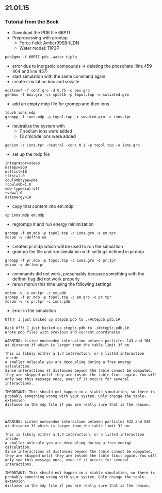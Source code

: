 ## 21.01.15

### Tutorial from the Book

* Download the PDB file 6BPTI
* Preprocessing with grompp 
	* Force field: Amber99SB-ILDN
	* Water model: TIP3P


```
pdb2gmx -f 6BPTI.pdb -water tip3p
```

* error due to inorganic compounds → deleting the phosohate (line 459-464 and line 457)
* start simulation with the same command again
* create simulation box and sovalte

```
editconf -f conf.gro -d 0.75 -o box.gro
genbox -f box.gro -cs spc216 -p topol.top -o solvated.gro
```

* add an empty mdp file for grompp and then ions

```
touch ions.mdp
grompp -f ions.mdp -p topol.top -c sovated.gro -o ions.tpr
```

* neutralize the system with
	* 7 sodium ions were added
	* 13 chloride ions were added

```
genion -s ions.tpr -neutral -conc 0.1 -p topol.top -o ions.gro
```

* set up the mdp file 

```
integrator=steep
nsteps=500
nstlist=10
rlist=1.0
coulombtype=pme
rcoulomb=1.0
vdw-type=cut-off
rvdw=1.0
nstenergy=10
```

* copy that content into em.mdp

```
cp ions.mdp em.mdp
```

* regrompp it and run energy minimization

```
grompp -f em.mdp -p topol.top -c ions.gro -o em.tpr
mdrun -v -deffnm em
```

* created pr.mdp which will be used to run the simulation
* grompp the file and run simulation with settings defined in pr.mdp


```
grompp -f pr.mdp -p topol.top -c ions.gro -o pr.tpr
mdrun -v deffnm pr
```

* commands did not work, presumably because something with the deffnm flag did not work properly
* rerun mdrun this time using the following settings

```
mdrun -v -s em.tpr -c em.pdb
grompp -f pr.mdp -p topol.top -c em.gro -o pr.tpr
mdrun -v -s pr.tpr -c ions.pdb
``` 

* error in the simulation


```
Off! I just backed up step5b.pdb to ./#step5b.pdb.1#

Back Off! I just backed up step5c.pdb to ./#step5c.pdb.1#
Wrote pdb files with previous and current coordinates

WARNING: Listed nonbonded interaction between particles 143 and 164
at distance 3f which is larger than the table limit 3f nm.

This is likely either a 1,4 interaction, or a listed interaction inside
a smaller molecule you are decoupling during a free energy calculation.
Since interactions at distances beyond the table cannot be computed,
they are skipped until they are inside the table limit again. You will
only see this message once, even if it occurs for several interactions.

IMPORTANT: This should not happen in a stable simulation, so there is
probably something wrong with your system. Only change the table-extension
distance in the mdp file if you are really sure that is the reason.



WARNING: Listed nonbonded interaction between particles 532 and 548
at distance 3f which is larger than the table limit 3f nm.

This is likely either a 1,4 interaction, or a listed interaction inside
a smaller molecule you are decoupling during a free energy calculation.
Since interactions at distances beyond the table cannot be computed,
they are skipped until they are inside the table limit again. You will
only see this message once, even if it occurs for several interactions.

IMPORTANT: This should not happen in a stable simulation, so there is
probably something wrong with your system. Only change the table-extension
distance in the mdp file if you are really sure that is the reason.
```